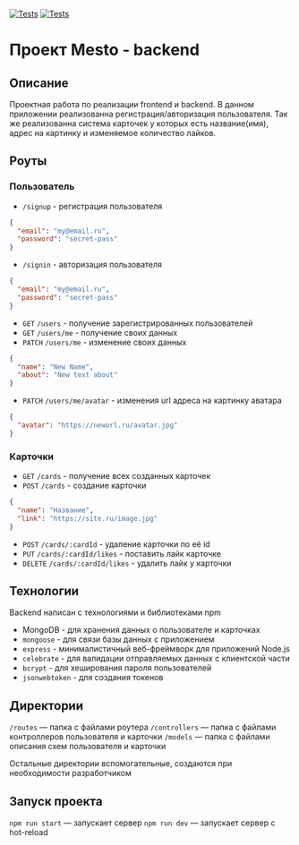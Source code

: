[![Tests](https://github.com/Shum-Ok/express-mesto-gha/actions/workflows/tests-13-sprint.yml/badge.svg)](https://github.com/Shum-Ok/express-mesto-gha/actions/workflows/tests-13-sprint.yml) [![Tests](https://github.com/Shum-Ok/express-mesto-gha/actions/workflows/tests-14-sprint.yml/badge.svg)](https://github.com/Shum-Ok/express-mesto-gha/actions/workflows/tests-14-sprint.yml)

# Проект Mesto - backend

## Описание

Проектная работа по реализации frontend и backend.
В данном приложении реализованна регистрация/авторизация пользователя. Так же реализованна система карточек у которых есть название(имя), адрес на картинку и изменяемое количество лайков.

## Роуты

### Пользователь

- `/signup` - регистрация пользователя

```json
{
  "email": "my@email.ru",
  "password": "secret-pass"
}
```

- `/signin` - авторизация пользователя

```json
{
  "email": "my@email.ru",
  "password": "secret-pass"
}
```

- `GET` `/users` - получение зарегистрированных пользователей
- `GET` `/users/me` - получение своих данных
- `PATCH` `/users/me` - изменение своих данных

```json
{
  "name": "New Name",
  "about": "New text about"
}
```

- `PATCH` `/users/me/avatar` - изменения url адреса на картинку аватара

```json
{
  "avatar": "https://newurl.ru/avatar.jpg"
}
```

### Карточки

- `GET` `/cards` - получение всех созданных карточек
- `POST` `/cards` - создание карточки

```json
{
  "name": "Название",
  "link": "https://site.ru/image.jpg"
}
```

- `POST` `/cards/:cardId` - удаление карточки по её id
- `PUT` `/cards/:cardId/likes` - поставить лайк карточке
- `DELETE` `/cards/:cardId/likes` - удалить лайк у карточки

## Технологии

Backend написан с технологиями и библиотеками npm

- MongoDB - для хранения данных о пользователе и карточках
- `mongoose` - для связи базы данных с приложением
- `express` - минималистичный веб-фреймворк для приложений Node.js
- `celebrate` - для валидации отправляемых данных с клиентской части
- `bcrypt` - для хеширования пароля пользователей
- `jsonwebtoken` - для создания токенов

## Директории

`/routes` — папка с файлами роутера
`/controllers` — папка с файлами контроллеров пользователя и карточки
`/models` — папка с файлами описания схем пользователя и карточки

Остальные директории вспомогательные, создаются при необходимости разработчиком

## Запуск проекта

`npm run start` — запускает сервер
`npm run dev` — запускает сервер с hot-reload
